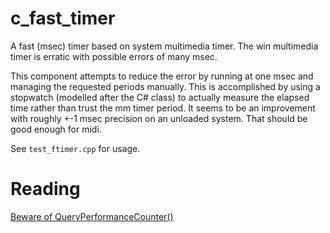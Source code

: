 # c_fast_timer

A fast (msec) timer based on system multimedia timer. The win multimedia timer is erratic with possible
errors of many msec.

This component attempts to reduce the error by running at one msec and managing the requested periods manually.
This is accomplished by using a stopwatch (modelled after the C# class) to actually measure the elapsed time
rather than trust the mm timer period. It seems to be an improvement with roughly +-1 msec precision on an
unloaded system. That should be good enough for midi.

See `test_ftimer.cpp` for usage.

# Reading
[Beware of QueryPerformanceCounter()](https://www.virtualdub.org/blog2/entry_106.html)
